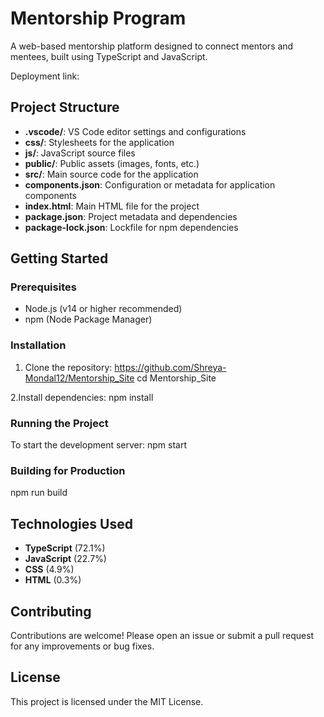# Mentorship Program

A web-based mentorship platform designed to connect mentors and mentees, built using TypeScript and JavaScript.

Deployment link:[](https://mentorshipsite23.netlify.app/)
## Project Structure

- **.vscode/**: VS Code editor settings and configurations
- **css/**: Stylesheets for the application
- **js/**: JavaScript source files
- **public/**: Public assets (images, fonts, etc.)
- **src/**: Main source code for the application
- **components.json**: Configuration or metadata for application components
- **index.html**: Main HTML file for the project
- **package.json**: Project metadata and dependencies
- **package-lock.json**: Lockfile for npm dependencies

## Getting Started

### Prerequisites

- Node.js (v14 or higher recommended)
- npm (Node Package Manager)

### Installation

1. Clone the repository:
https://github.com/Shreya-Mondal12/Mentorship_Site
cd Mentorship_Site

2.Install dependencies:
npm install


### Running the Project

To start the development server:
npm start


### Building for Production

npm run build 


## Technologies Used

- **TypeScript** (72.1%)
- **JavaScript** (22.7%)
- **CSS** (4.9%)
- **HTML** (0.3%)

## Contributing

Contributions are welcome! Please open an issue or submit a pull request for any improvements or bug fixes.

## License

This project is licensed under the MIT License.


